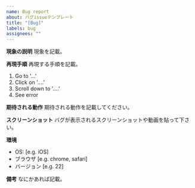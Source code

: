 ```yaml
---
name: Bug report
about: バグissueテンプレート
title: "[Bug]"
labels: bug
assignees: ""
---
```


**現象の説明**
現象を記載。

**再現手順**
再現する手順を記載。

1. Go to '...'
2. Click on '....'
3. Scroll down to '....'
4. See error

**期待される動作**
期待される動作を記載してください。

**スクリーンショット**
バグが表示されるスクリーンショットや動画を貼って下さい。

**環境**

- OS: [e.g. iOS]
- ブラウザ [e.g. chrome, safari]
- バージョン [e.g. 22]

**備考**
なにかあれば記載。
